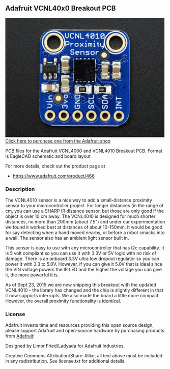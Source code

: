 ## Adafruit VCNL40x0 Breakout PCB

<a href="http://www.adafruit.com/products/466"><img src="assets/image.jpg?raw=true" width="500px"><br/>
Click here to purchase one from the Adafruit shop</a>

PCB files for the Adafruit VCNL4000 and VCNL4010 Breakout PCB. Format is EagleCAD schematic and board layout

For more details, check out the product page at

  * https://www.adafruit.com/product/466

### Description

The VCNL4010 sensor is a nice way to add a small-distance proximity sensor to your microcontroller project. For longer distances (in the range of cm, you can use a SHARP IR distance sensor, but those are only good if the object is over 10 cm away. The VCNL4010 is designed for much shorter distances, no more than 200mm (about 7.5") and under our experimentation we found it worked best at distances of about 10-150mm. It would be good for say detecting when a hand moved nearby, or before a robot smacks into a wall. The sensor also has an ambient light sensor built in.

This sensor is easy to use with any microcontroller that has i2c capability. It is 5 volt compliant so you can use it with 3.3V or 5V logic with no risk of damage. There is an onboard 3.3V ultra low dropout regulator so you can power it with 3.3 to 5.0V. However, if you can give it 5.0V that is ideal since the VIN voltage powers the IR LED and the higher the voltage you can give it, the more powerful it is.

As of Sept 23, 2015 we are now shipping this breakout with the updated VCNL4010 - the library has changed and the chip is slightly different in that it now supports interrupts. We also made the board a little more compact. However, the overall proximity functionality is identical.

### License

Adafruit invests time and resources providing this open source design, please support Adafruit and open-source hardware by purchasing products from [Adafruit](https://www.adafruit.com)!

Designed by Limor Fried/Ladyada for Adafruit Industries.

Creative Commons Attribution/Share-Alike, all text above must be included in any redistribution. See license.txt for additional details.
